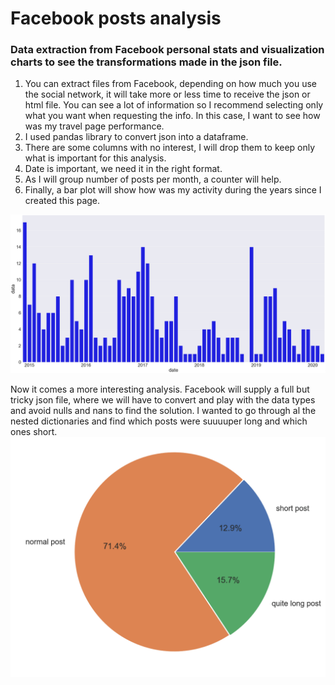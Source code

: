 # Facebook posts analysis

### Data extraction from Facebook personal stats and visualization charts to see the transformations made in the json file.


1. You can extract files from Facebook, depending on how much you use the social network, it will take more or less time to receive the json or html file. You can see a lot of information so I recommend selecting only what you want when requesting the info. In this case, I want to see how was my travel page performance.
2. I used pandas library to convert json into a dataframe.
3. There are some columns with no interest, I will drop them to keep only what is important for this analysis.
4. Date is important, we need it in the right format.
5. As I will group number of posts per month, a counter will help.
6. Finally, a bar plot will show how was my activity during the years since I created this page.

![Monthly post bar chart](month_chart.png)


Now it comes a more interesting analysis. Facebook will supply a full but tricky json file, where we will have to convert and play with the data types and avoid nulls and nans to find the solution.
I wanted to go through al the nested dictionaries and find which posts were suuuuper long and which ones short.
![Character counter post pie chart](character_caterogization_chart.png)
